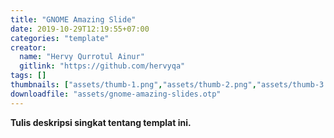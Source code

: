 ```yaml
---
title: "GNOME Amazing Slide"
date: 2019-10-29T12:19:55+07:00
categories: "template"
creator: 
  name: "Hervy Qurrotul Ainur"
  gitlink: "https://github.com/hervyqa"
tags: []
thumbnails: ["assets/thumb-1.png","assets/thumb-2.png","assets/thumb-3.png"]
downloadfile: "assets/gnome-amazing-slides.otp"
---
```

**Tulis deskripsi singkat tentang templat ini.**